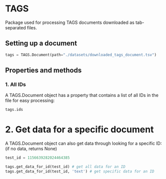 # TAGS

Package used for processing TAGS documents downloaded as tab-separated files.


## Setting up a document

```python
tags = TAGS.Document(path="./datasets/downloaded_tags_document.tsv")
```

## Properties and methods

### 1. All IDs

A TAGS.Document object has a property that contains a list of all IDs in the file for easy processing:

```python
tags.ids
```

# 2. Get data for a specific document

A TAGS.Document object can also get data through looking for a specific ID: (if no data, returns None)

```python
test_id = 1156639282024464385

tags.get_data_for_id(test_id) # get all data for an ID
tags.get_data_for_id(test_id, 'text') # get specific data for an ID
```